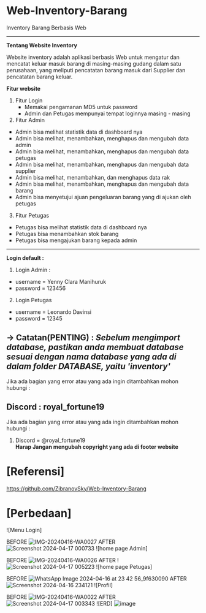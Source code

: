 # Web-Inventory-Barang
Inventory Barang Berbasis Web
___________________________________________________________________________________________________________________________________________________________________

<strong>Tentang Website Inventory</strong>


Website inventory adalah aplikasi berbasis Web untuk mengatur dan mencatat keluar masuk barang di masing-masing gudang dalam satu perusahaan, yang meliputi pencatatan barang masuk dari Supplier dan pencatatan barang keluar.

<strong>Fitur website</strong>
  1. Fitur Login
    <ul type="square">
    <li>Memakai pengamanan MD5 untuk password</li>
    <li>Admin dan Petugas mempunyai tempat loginnya masing - masing</li>
    </ul>
  2. Fitur Admin
  
  <ul type="square">
    <li>Admin bisa melihat statistik data di dashboard nya</li>
    <li>Admin bisa melihat, menambahkan, menghapus dan mengubah data admin</li>
    <li>Admin bisa melihat, menambahkan, menghapus dan mengubah data petugas</li>
    <li>Admin bisa melihat, menambahkan, menghapus dan mengubah data supplier</li>
    <li>Admin bisa melihat, menambahkan, dan menghapus data rak</li>
    <li>Admin bisa melihat, menambahkan, menghapus dan mengubah data barang</li>
    <li>Admin bisa menyetujui ajuan pengeluaran barang yang di ajukan oleh petugas</li>
  </ul>
 
  3. Fitur Petugas
   <ul type="square">
    <li>Petugas bisa melihat statistik data di dashboard nya</li>
    <li>Petugas bisa menambahkan stok barang</li>
    <li>Petugas bisa mengajukan barang kepada admin</li>
    
  </ul>
  
  ________________________________________________________________________________________________________________________________________________________________
  <strong>Login default : </strong>
  1. Login Admin :
  <ul type="square">
    <li>username = Yenny Clara Manihuruk </li>
    <li>password = 123456</li>
   
  </ul>
 
  2. Login Petugas
   <ul type="square">
    <li>username = Leonardo Davinsi</li>
    <li>password = 12345</li>

    
  </ul>
  
  
-> Catatan(PENTING) :
    <i>Sebelum mengimport database, pastikan anda membuat database sesuai dengan nama database yang ada di dalam folder DATABASE, yaitu 'inventory'</i>
-----------------------------------------------------------------------------------------------------------------------------------------------------------------
Jika ada bagian yang error atau yang ada ingin ditambahkan mohon hubungi :

Discord : royal_fortune19
-----------------------------------------------------------------------------------------------------------------------------------------------------------------
Jika ada bagian yang error atau yang ada ingin ditambahkan mohon hubungi :
1. Discord = @royal_fortune19 <br>
<strong> Harap Jangan mengubah copyright yang ada di footer website</strong>

# [Referensi]
https://github.com/ZibranovSky/Web-Inventory-Barang

# [Perbedaan]
![Menu Login]

BEFORE ![IMG-20240416-WA0027](https://github.com/YennyClaraManihuruk/PengkodeanDanPemrograman-Sistem-Inventory-Barang/assets/166583340/bf8bf0c3-8525-4296-889f-c76d979a510b)
AFTER ![Screenshot 2024-04-17 000733](https://github.com/YennyClaraManihuruk/PengkodeanDanPemrograman-Sistem-Inventory-Barang/assets/166583340/2b004d8d-6939-49d1-9841-dc5a615e681a)
![home page Admin]

BEFORE ![IMG-20240416-WA0026](https://github.com/YennyClaraManihuruk/PengkodeanDanPemrograman-Sistem-Inventory-Barang/assets/166583340/5b5097cd-7837-41a8-b9a3-e292da4ff482)
AFTER !![Screenshot 2024-04-17 005223](https://github.com/YennyClaraManihuruk/PengkodeanDanPemrograman-Sistem-Inventory-Barang/assets/166583340/6cfd7b5b-3d91-4414-b53a-7439a39c6f18)
 ![home page Petugas]
 
BEFORE ![WhatsApp Image 2024-04-16 at 23 42 56_9f630090](https://github.com/YennyClaraManihuruk/PengkodeanDanPemrograman-Sistem-Inventory-Barang/assets/166583340/a7957ca5-f20b-4b7e-9838-3fd7250fccb9)
AFTER ![Screenshot 2024-04-16 234121](https://github.com/YennyClaraManihuruk/PengkodeanDanPemrograman-Sistem-Inventory-Barang/assets/166583340/af6cc81c-eece-4703-bedb-242905f35194)
![Profil]

BEFORE ![IMG-20240416-WA0022](https://github.com/YennyClaraManihuruk/PengkodeanDanPemrograman-Sistem-Inventory-Barang/assets/166583340/e44b0cbb-493d-45e6-9c4b-d6ee6d7792d3)
AFTER ![Screenshot 2024-04-17 003343](https://github.com/YennyClaraManihuruk/PengkodeanDanPemrograman-Sistem-Inventory-Barang/assets/166583340/171e8ae9-8eb6-4aa4-bf75-9b536176bdca)
![ERD]
![image](https://github.com/YennyClaraManihuruk/PengkodeanDanPemrograman-Sistem-Inventory-Barang/assets/166583340/ef6b08f6-a05e-4eed-8f30-ece48ee15aa5)
